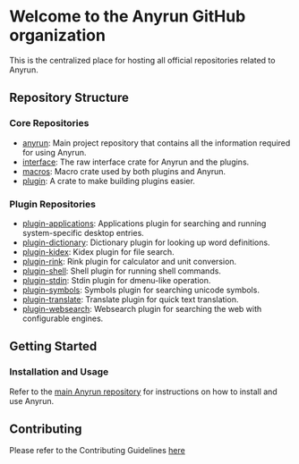# Welcome to the Anyrun GitHub organization

This is the centralized place for hosting all official repositories related to Anyrun.

## Repository Structure

### Core Repositories

* [anyrun](https://github.com/anyrun-org/anyrun): Main project repository that contains all the information required for using Anyrun.
* [interface](https://github.com/anyrun-org/interface): The raw interface crate for Anyrun and the plugins.
* [macros](https://github.com/anyrun-org/macros): Macro crate used by both plugins and Anyrun.
* [plugin](https://github.com/anyrun-org/plugin): A crate to make building plugins easier.

### Plugin Repositories

* [plugin-applications](https://github.com/anyrun-org/plugin-applications): Applications plugin for searching and running system-specific desktop entries.
* [plugin-dictionary](https://github.com/anyrun-org/plugin-dictionary): Dictionary plugin for looking up word definitions.
* [plugin-kidex](https://github.com/anyrun-org/plugin-kidex): Kidex plugin for file search.
* [plugin-rink](https://github.com/anyrun-org/plugin-rink): Rink plugin for calculator and unit conversion.
* [plugin-shell](https://github.com/anyrun-org/plugin-shell): Shell plugin for running shell commands.
* [plugin-stdin](https://github.com/anyrun-org/plugin-stdin): Stdin plugin for dmenu-like operation.
* [plugin-symbols](https://github.com/anyrun-org/plugin-symbols): Symbols plugin for searching unicode symbols.
* [plugin-translate](https://github.com/anyrun-org/plugin-translate): Translate plugin for quick text translation.
* [plugin-websearch](https://github.com/anyrun-org/plugin-websearch): Websearch plugin for searching the web with configurable engines.

## Getting Started

### Installation and Usage

Refer to the [main Anyrun repository](https://github.com/anyrun-org/anyrun) for instructions on how to install and use Anyrun.

## Contributing

Please refer to the Contributing Guidelines [here](https://github.com/anyrun-org/.github/blob/main/profile/CONTRIBUTING.md)
